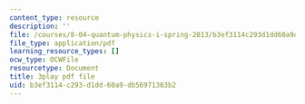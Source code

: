 ```yaml
---
content_type: resource
description: ''
file: /courses/8-04-quantum-physics-i-spring-2013/b3ef3114c293d1dd60a9db56971363b2_9lX2FENOe4o.pdf
file_type: application/pdf
learning_resource_types: []
ocw_type: OCWFile
resourcetype: Document
title: 3play pdf file
uid: b3ef3114-c293-d1dd-60a9-db56971363b2
---
```

